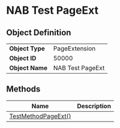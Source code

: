 # NAB Test PageExt

## Object Definition

| | |
| --- | --- |
| **Object Type** | PageExtension |
| **Object ID** | 50000 |
| **Object Name** | NAB Test PageExt |

## Methods

| Name | Description |
|-----|------|
| [TestMethodPageExt()](test-method-page-ext.md#test_method_page_ext) | |
